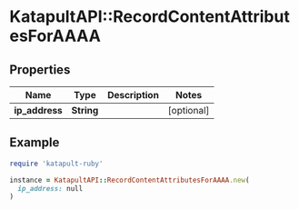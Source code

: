 # KatapultAPI::RecordContentAttributesForAAAA

## Properties

| Name | Type | Description | Notes |
| ---- | ---- | ----------- | ----- |
| **ip_address** | **String** |  | [optional] |

## Example

```ruby
require 'katapult-ruby'

instance = KatapultAPI::RecordContentAttributesForAAAA.new(
  ip_address: null
)
```

